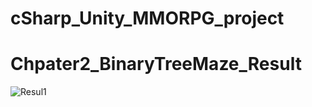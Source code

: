 # cSharp_Unity_MMORPG_project

# Chpater2_BinaryTreeMaze_Result

![Resul1](https://user-images.githubusercontent.com/60414838/150639325-f2219f7c-da93-4082-b3e0-14ed05bfa5aa.jpg)

